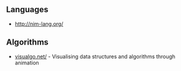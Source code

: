 Languages
---------

* http://nim-lang.org/


Algorithms
----------

* [visualgo.net/](http://visualgo.net/) - Visualising data structures and algorithms through animation
